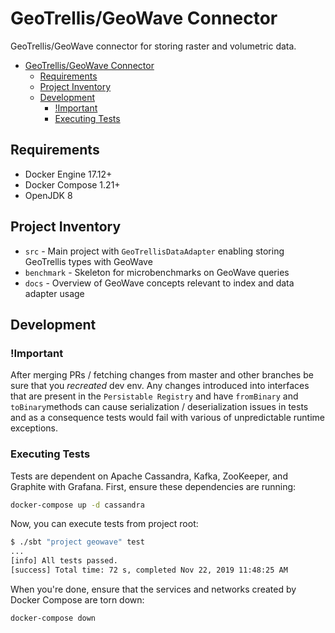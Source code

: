# GeoTrellis/GeoWave Connector

GeoTrellis/GeoWave connector for storing raster and volumetric data.

- [GeoTrellis/GeoWave Connector](#geotrellisgeowave-connector)
  - [Requirements](#requirements)
  - [Project Inventory](#project-inventory)
  - [Development](#development)
    - [!Important](#important)
    - [Executing Tests](#executing-tests)
## Requirements

- Docker Engine 17.12+
- Docker Compose 1.21+
- OpenJDK 8

## Project Inventory

- `src` - Main project with `GeoTrellisDataAdapter` enabling storing GeoTrellis types with GeoWave
- `benchmark` - Skeleton for microbenchmarks on GeoWave queries
- `docs` - Overview of GeoWave concepts relevant to index and data adapter usage

## Development

### !Important

After merging PRs / fetching changes from master and other branches be sure that you _recreated_
dev env. Any changes introduced into interfaces that are present in the `Persistable Registry`
and have `fromBinary` and `toBinary`methods can cause serialization / deserialization issues
in tests and as a consequence tests would fail with various of unpredictable runtime exceptions.

### Executing Tests

Tests are dependent on Apache Cassandra, Kafka, ZooKeeper, and Graphite with Grafana. First, ensure
these dependencies are running:

```bash
docker-compose up -d cassandra
```

Now, you can execute tests from project root:

```bash
$ ./sbt "project geowave" test
...
[info] All tests passed.
[success] Total time: 72 s, completed Nov 22, 2019 11:48:25 AM
```

When you're done, ensure that the services and networks created by Docker
Compose are torn down:

```bash
docker-compose down
```
